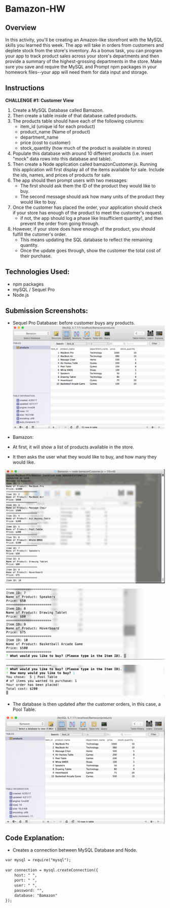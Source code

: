 # Bamazon-HW

## Overview 
In this activity, you'll be creating an Amazon-like storefront with the MySQL skills you learned this week. The app will take in orders from customers and deplete stock from the store's inventory. As a bonus task, you can program your app to track product sales across your store's departments and then provide a summary of the highest-grossing departments in the store. 
Make sure you save and require the MySQL and Prompt npm packages in your homework files--your app will need them for data input and storage. 

## Instructions 
**CHALLENGE #1: Customer View** 
1. Create a MySQL Database called Bamazon. 
2. Then create a table inside of that database called products. 
3. The products table should have each of the following columns: 
    * item_id (unique id for each product)
    * product_name (Name of product)
    * department_name 
    * price (cost to customer)
    * stock_quantity (how much of the product is available in stores)
4. Populate this database with around 10 different products (i.e. insert "mock" data rows into this database and table). 
5. Then create a Node application called bamazonCustomer.js. Running this application will first display all of the items available for sale. Include the ids, names, and prices of products for sale. 
6. The app should then prompt users with two messages: 
    * The first should ask them the ID of the product they would like to buy. 
    * The second message should ask how many units of the product they would like to buy. 
7. Once the customer has placed the order, your application should check if your store has enough of the product to meet the customer's request. 
    * if not, the app should log a phase like Insufficient quantity!, and then prevent the order from going through. 
8. However, if your store does have enough of the product, you should fulfill the cutomer's order. 
    * This means updating the SQL database to reflect the remaining quantity. 
    * Once the update goes through, show the customer the total cost of their purchase. 

## Technologies Used: 
* npm packages 
* mySQL / Sequel Pro 
* Node.js 

## Submission Screenshots: 
* Sequel Pro Database: before customer buys any products. 
![Sequel Pro](images/initial-sequalProSS.png)

* Bamazon: 
* At first, it will show a list of products available in the store. 
* It then asks the user what they would like to buy, and how many they would like. 

![Bamazon](images/01.png)

![Bamazon](images/02.png)

![Bamazon](images/03.png)

* The database is then updated after the customer orders, in this case, a Pool Table. 

![After customer buys](images/after-sequelProSS.png)

## Code Explanation: 
* Creates a connection between MySQL Database and Node. 
````
var mysql = require("mysql");

var connection = mysql.createConnection({
    host: " ",
    port: " ",
    user: " ",
    password: "",
    database: "Bamazon"
});
````



